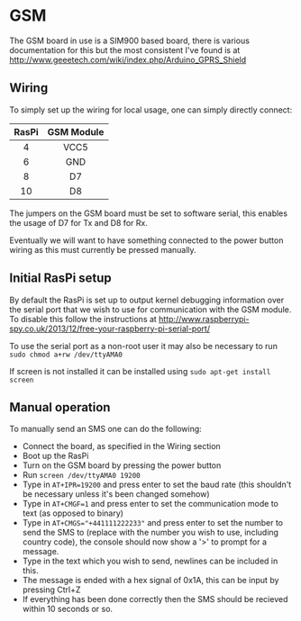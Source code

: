 # GSM

The GSM board in use is a SIM900 based board, there is various documentation for this but the most consistent I've found is at http://www.geeetech.com/wiki/index.php/Arduino_GPRS_Shield

## Wiring

To simply set up the wiring for local usage, one can simply directly connect:

RasPi | GSM Module
:----:|:----------:
4     | VCC5
6     | GND
8     | D7
10    | D8

The jumpers on the GSM board must be set to software serial, this enables the usage of D7 for Tx and D8 for Rx.

Eventually we will want to have something connected to the power button wiring as this must currently be pressed manually.

## Initial RasPi setup

By default the RasPi is set up to output kernel debugging information over the serial port that we wish to use for communication with the GSM module.  To disable this follow the instructions at http://www.raspberrypi-spy.co.uk/2013/12/free-your-raspberry-pi-serial-port/

To use the serial port as a non-root user it may also be necessary to run `sudo chmod a+rw /dev/ttyAMA0`

If screen is not installed it can be installed using `sudo apt-get install screen`

## Manual operation

To manually send an SMS one can do the following:
- Connect the board, as specified in the Wiring section
- Boot up the RasPi
- Turn on the GSM board by pressing the power button
- Run `screen /dev/ttyAMA0 19200`
- Type in `AT+IPR=19200` and press enter to set the baud rate (this shouldn't be necessary unless it's been changed somehow)
- Type in `AT+CMGF=1` and press enter to set the communication mode to text (as opposed to binary)
- Type in `AT+CMGS="+441111222233"` and press enter to set the number to send the SMS to (replace with the number you wish to use, including country code), the console should now show a '>' to prompt for a message.
- Type in the text which you wish to send, newlines can be included in this.
- The message is ended with a hex signal of 0x1A, this can be input by pressing Ctrl+Z
- If everything has been done correctly then the SMS should be recieved within 10 seconds or so.
